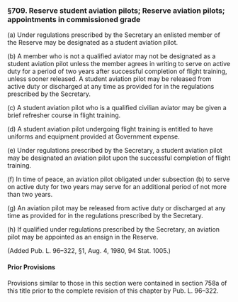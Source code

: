 ### §709. Reserve student aviation pilots; Reserve aviation pilots; appointments in commissioned grade ###

(a) Under regulations prescribed by the Secretary an enlisted member of the Reserve may be designated as a student aviation pilot.

(b) A member who is not a qualified aviator may not be designated as a student aviation pilot unless the member agrees in writing to serve on active duty for a period of two years after successful completion of flight training, unless sooner released. A student aviation pilot may be released from active duty or discharged at any time as provided for in the regulations prescribed by the Secretary.

(c) A student aviation pilot who is a qualified civilian aviator may be given a brief refresher course in flight training.

(d) A student aviation pilot undergoing flight training is entitled to have uniforms and equipment provided at Government expense.

(e) Under regulations prescribed by the Secretary, a student aviation pilot may be designated an aviation pilot upon the successful completion of flight training.

(f) In time of peace, an aviation pilot obligated under subsection (b) to serve on active duty for two years may serve for an additional period of not more than two years.

(g) An aviation pilot may be released from active duty or discharged at any time as provided for in the regulations prescribed by the Secretary.

(h) If qualified under regulations prescribed by the Secretary, an aviation pilot may be appointed as an ensign in the Reserve.

(Added Pub. L. 96–322, §1, Aug. 4, 1980, 94 Stat. 1005.)

#### Prior Provisions ####

Provisions similar to those in this section were contained in section 758a of this title prior to the complete revision of this chapter by Pub. L. 96–322.